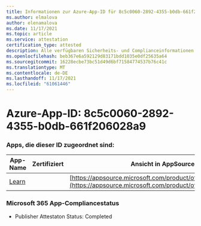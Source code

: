 ```yaml
---
title: Informationen zur Azure-App-ID für 8c5c0060-2892-4355-b0db-661f206028a9
ms.author: elmalova
author: elenamalova
ms.date: 11/17/2021
ms.topic: article
ms.service: attestation
certification_type: attested
description: Alle verfügbaren Sicherheits- und Complianceinformationen für 8c5c0060-2892-4355-b0db-661f206028a9.
ms.openlocfilehash: beb367e6a592129d83171bdd1035e0df25635a64
ms.sourcegitcommit: 16228ecbe73bc51d49d6bf71584774537b76c41c
ms.translationtype: MT
ms.contentlocale: de-DE
ms.lasthandoff: 11/17/2021
ms.locfileid: "61061446"
---
```

# <a name="azure-app-id-8c5c0060-2892-4355-b0db-661f206028a9"></a>Azure-App-ID: 8c5c0060-2892-4355-b0db-661f206028a9


### <a name="apps-associated-with-this-id"></a>Apps, die dieser ID zugeordnet sind:
| **App-Name** | **Zertifiziert** | **Ansicht in AppSource** |
|--------------|---------------|-----------------------|
| [Learn](https://docs.microsoft.com/microsoft-365-app-certification/forward/WA200001308) |  | [https://appsource.microsoft.com/product/office/WA200001308](https://appsource.microsoft.com/product/office/WA200001308) |

### <a name="microsoft-365-app-compliance-status"></a>Microsoft 365 App-Compliancestatus
- Publisher Attestaton Status: Completed
